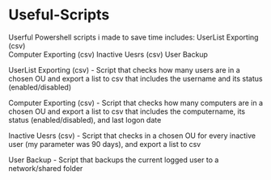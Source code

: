 # Useful-Scripts
Userful Powershell scripts i made to save time 
includes: 
UserList Exporting (csv)  
Computer Exporting (csv) 
Inactive Uesrs (csv) 
User Backup  


UserList Exporting (csv) - 
Script that checks  how many users are in a chosen OU and export a list to csv that includes the username and its status (enabled/disabled)

Computer Exporting (csv) - 
Script that checks  how many computers are in a chosen OU and export a list to csv that includes the computername, its status (enabled/disabled), and last logon date

Inactive Uesrs (csv) - 
Script that checks in a chosen OU for every inactive user (my parameter was 90 days), and export a list to csv

User Backup - 
Script that backups the current logged user to a network/shared folder 
